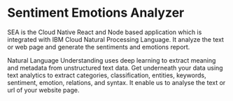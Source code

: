 # Sentiment Emotions Analyzer

SEA is the Cloud Native React and Node based application which is integrated with IBM Cloud Natural Processing Language. It analyze the text or web page and generate the sentiments and emotions report.

Natural Language Understanding uses deep learning to extract meaning and metadata from unstructured text data. Get underneath your data using text analytics to extract categories, classification, entities, keywords, sentiment, emotion, relations, and syntax. It enable us to analyse the text or url of your website page.
